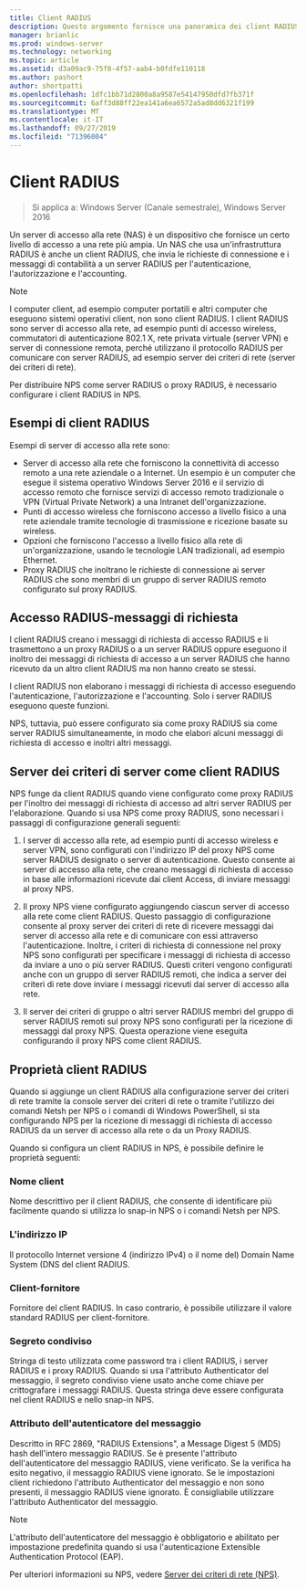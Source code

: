 ```yaml
---
title: Client RADIUS
description: Questo argomento fornisce una panoramica dei client RADIUS per server dei criteri di rete in Windows Server 2016.
manager: brianlic
ms.prod: windows-server
ms.technology: networking
ms.topic: article
ms.assetid: d3a09ac9-75f8-4f57-aab4-b0fdfe110118
ms.author: pashort
author: shortpatti
ms.openlocfilehash: 1dfc1bb71d2800a8a9587e54147950dfd7fb371f
ms.sourcegitcommit: 6aff3d88ff22ea141a6ea6572a5ad8dd6321f199
ms.translationtype: MT
ms.contentlocale: it-IT
ms.lasthandoff: 09/27/2019
ms.locfileid: "71396004"
---
```

# <a name="radius-clients"></a>Client RADIUS

>Si applica a: Windows Server (Canale semestrale), Windows Server 2016

Un server di accesso alla rete \(NAS\) è un dispositivo che fornisce un certo livello di accesso a una rete più ampia. Un NAS che usa un'infrastruttura RADIUS è anche un client RADIUS, che invia le richieste di connessione e i messaggi di contabilità a un server RADIUS per l'autenticazione, l'autorizzazione e l'accounting.

>[!NOTE]
>I computer client, ad esempio computer portatili e altri computer che eseguono sistemi operativi client, non sono client RADIUS. I client RADIUS sono server di accesso alla rete, ad esempio punti di accesso wireless, commutatori di autenticazione 802.1 X, rete privata virtuale \(server VPN\) e server di connessione remota, perché utilizzano il protocollo RADIUS per comunicare con server RADIUS, ad esempio server dei criteri di rete \(server dei criteri di rete\).

Per distribuire NPS come server RADIUS o proxy RADIUS, è necessario configurare i client RADIUS in NPS.

## <a name="radius-client-examples"></a>Esempi di client RADIUS

Esempi di server di accesso alla rete sono:

- Server di accesso alla rete che forniscono la connettività di accesso remoto a una rete aziendale o a Internet. Un esempio è un computer che esegue il sistema operativo Windows Server 2016 e il servizio di accesso remoto che fornisce servizi di accesso remoto tradizionale o VPN (Virtual Private Network) a una Intranet dell'organizzazione.
- Punti di accesso wireless che forniscono accesso a livello fisico a una rete aziendale tramite tecnologie di trasmissione e ricezione basate su wireless.
- Opzioni che forniscono l'accesso a livello fisico alla rete di un'organizzazione, usando le tecnologie LAN tradizionali, ad esempio Ethernet.
- Proxy RADIUS che inoltrano le richieste di connessione ai server RADIUS che sono membri di un gruppo di server RADIUS remoto configurato sul proxy RADIUS.

## <a name="radius-access-request-messages"></a>Accesso RADIUS-messaggi di richiesta

I client RADIUS creano i messaggi di richiesta di accesso RADIUS e li trasmettono a un proxy RADIUS o a un server RADIUS oppure eseguono il inoltro dei messaggi di richiesta di accesso a un server RADIUS che hanno ricevuto da un altro client RADIUS ma non hanno creato se stessi.

I client RADIUS non elaborano i messaggi di richiesta di accesso eseguendo l'autenticazione, l'autorizzazione e l'accounting. Solo i server RADIUS eseguono queste funzioni.

NPS, tuttavia, può essere configurato sia come proxy RADIUS sia come server RADIUS simultaneamente, in modo che elabori alcuni messaggi di richiesta di accesso e inoltri altri messaggi.

## <a name="nps-as-a-radius-client"></a>Server dei criteri di server come client RADIUS

NPS funge da client RADIUS quando viene configurato come proxy RADIUS per l'inoltro dei messaggi di richiesta di accesso ad altri server RADIUS per l'elaborazione. Quando si usa NPS come proxy RADIUS, sono necessari i passaggi di configurazione generali seguenti:

1. I server di accesso alla rete, ad esempio punti di accesso wireless e server VPN, sono configurati con l'indirizzo IP del proxy NPS come server RADIUS designato o server di autenticazione. Questo consente ai server di accesso alla rete, che creano messaggi di richiesta di accesso in base alle informazioni ricevute dai client Access, di inviare messaggi al proxy NPS.

2. Il proxy NPS viene configurato aggiungendo ciascun server di accesso alla rete come client RADIUS. Questo passaggio di configurazione consente al proxy server dei criteri di rete di ricevere messaggi dai server di accesso alla rete e di comunicare con essi attraverso l'autenticazione. Inoltre, i criteri di richiesta di connessione nel proxy NPS sono configurati per specificare i messaggi di richiesta di accesso da inviare a uno o più server RADIUS. Questi criteri vengono configurati anche con un gruppo di server RADIUS remoti, che indica a server dei criteri di rete dove inviare i messaggi ricevuti dai server di accesso alla rete.

3. Il server dei criteri di gruppo o altri server RADIUS membri del gruppo di server RADIUS remoti sul proxy NPS sono configurati per la ricezione di messaggi dal proxy NPS. Questa operazione viene eseguita configurando il proxy NPS come client RADIUS.

## <a name="radius-client-properties"></a>Proprietà client RADIUS

Quando si aggiunge un client RADIUS alla configurazione server dei criteri di rete tramite la console server dei criteri di rete o tramite l'utilizzo dei comandi Netsh per NPS o i comandi di Windows PowerShell, si sta configurando NPS per la ricezione di messaggi di richiesta di accesso RADIUS da un server di accesso alla rete o da un Proxy RADIUS.

Quando si configura un client RADIUS in NPS, è possibile definire le proprietà seguenti:

### <a name="client-name"></a>Nome client

 Nome descrittivo per il client RADIUS, che consente di identificare più facilmente quando si utilizza lo snap-in NPS o i comandi Netsh per NPS.

### <a name="ip-address"></a>L'indirizzo IP

Il protocollo Internet versione 4 \(indirizzo IPv4\) o il nome del\) Domain Name System \(DNS del client RADIUS.

### <a name="client-vendor"></a>Client-fornitore

Fornitore del client RADIUS. In caso contrario, è possibile utilizzare il valore standard RADIUS per client-fornitore.

### <a name="shared-secret"></a>Segreto condiviso

Stringa di testo utilizzata come password tra i client RADIUS, i server RADIUS e i proxy RADIUS. Quando si usa l'attributo Authenticator del messaggio, il segreto condiviso viene usato anche come chiave per crittografare i messaggi RADIUS. Questa stringa deve essere configurata nel client RADIUS e nello snap-in NPS.

### <a name="message-authenticator-attribute"></a>Attributo dell'autenticatore del messaggio

Descritto in RFC 2869, "RADIUS Extensions", a Message Digest 5 \(MD5\) hash dell'intero messaggio RADIUS. Se è presente l'attributo dell'autenticatore del messaggio RADIUS, viene verificato. Se la verifica ha esito negativo, il messaggio RADIUS viene ignorato. Se le impostazioni client richiedono l'attributo Authenticator del messaggio e non sono presenti, il messaggio RADIUS viene ignorato. È consigliabile utilizzare l'attributo Authenticator del messaggio.

>[!NOTE]
>L'attributo dell'autenticatore del messaggio è obbligatorio e abilitato per impostazione predefinita quando si usa l'autenticazione Extensible Authentication Protocol \(EAP\). 

Per ulteriori informazioni su NPS, vedere [Server dei criteri di rete (NPS)](nps-top.md).


